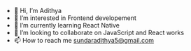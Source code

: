 - 👋 Hi, I’m Adithya
- 👀 I’m interested in Frontend developement
- 🌱 I’m currently learning React Native
- 💞️ I’m looking to collaborate on JavaScript and React works
- 📫 How to reach me sundaradithya5@gmail.com

<!---
Adithya-codes/Adithya-codes is a ✨ special ✨ repository because its `README.md` (this file) appears on your GitHub profile.
You can click the Preview link to take a look at your changes.
--->
